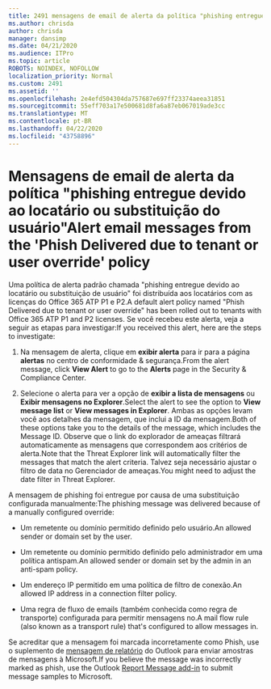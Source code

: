 ```yaml
---
title: 2491 mensagens de email de alerta da política "phishing entregue devido ao locatário ou substituição do usuário"
ms.author: chrisda
author: chrisda
manager: dansimp
ms.date: 04/21/2020
ms.audience: ITPro
ms.topic: article
ROBOTS: NOINDEX, NOFOLLOW
localization_priority: Normal
ms.custom: 2491
ms.assetid: ''
ms.openlocfilehash: 2e4efd504304da757687e697ff23374aeea31851
ms.sourcegitcommit: 55eff703a17e500681d8fa6a87eb067019ade3cc
ms.translationtype: MT
ms.contentlocale: pt-BR
ms.lasthandoff: 04/22/2020
ms.locfileid: "43758896"
---
```

# <a name="alert-email-messages-from-the-phish-delivered-due-to-tenant-or-user-override-policy"></a><span data-ttu-id="042c0-102">Mensagens de email de alerta da política "phishing entregue devido ao locatário ou substituição do usuário"</span><span class="sxs-lookup"><span data-stu-id="042c0-102">Alert email messages from the 'Phish Delivered due to tenant or user override' policy</span></span>

<span data-ttu-id="042c0-103">Uma política de alerta padrão chamada "phishing entregue devido ao locatário ou substituição de usuário" foi distribuída aos locatários com as licenças do Office 365 ATP P1 e P2.</span><span class="sxs-lookup"><span data-stu-id="042c0-103">A default alert policy named "Phish Delivered due to tenant or user override" has been rolled out to tenants with Office 365 ATP P1 and P2 licenses.</span></span> <span data-ttu-id="042c0-104">Se você recebeu este alerta, veja a seguir as etapas para investigar:</span><span class="sxs-lookup"><span data-stu-id="042c0-104">If you received this alert, here are the steps to investigate:</span></span>

1. <span data-ttu-id="042c0-105">Na mensagem de alerta, clique em **exibir alerta** para ir para a página **alertas** no centro de conformidade & segurança.</span><span class="sxs-lookup"><span data-stu-id="042c0-105">From the alert message, click **View Alert** to go to the **Alerts** page in the Security & Compliance Center.</span></span>

2. <span data-ttu-id="042c0-106">Selecione o alerta para ver a opção de **exibir a lista de mensagens** ou **Exibir mensagens no Explorer**.</span><span class="sxs-lookup"><span data-stu-id="042c0-106">Select the alert to see the option to **View message list** or **View messages in Explorer**.</span></span> <span data-ttu-id="042c0-107">Ambas as opções levam você aos detalhes da mensagem, que inclui a ID da mensagem.</span><span class="sxs-lookup"><span data-stu-id="042c0-107">Both of these options take you to the details of the message, which includes the Message ID.</span></span> <span data-ttu-id="042c0-108">Observe que o link do explorador de ameaças filtrará automaticamente as mensagens que correspondem aos critérios de alerta.</span><span class="sxs-lookup"><span data-stu-id="042c0-108">Note that the Threat Explorer link will automatically filter the messages that match the alert criteria.</span></span> <span data-ttu-id="042c0-109">Talvez seja necessário ajustar o filtro de data no Gerenciador de ameaças.</span><span class="sxs-lookup"><span data-stu-id="042c0-109">You might need to adjust the date filter in Threat Explorer.</span></span>

<span data-ttu-id="042c0-110">A mensagem de phishing foi entregue por causa de uma substituição configurada manualmente:</span><span class="sxs-lookup"><span data-stu-id="042c0-110">The phishing message was delivered because of a manually configured override:</span></span>

- <span data-ttu-id="042c0-111">Um remetente ou domínio permitido definido pelo usuário.</span><span class="sxs-lookup"><span data-stu-id="042c0-111">An allowed sender or domain set by the user.</span></span>

- <span data-ttu-id="042c0-112">Um remetente ou domínio permitido definido pelo administrador em uma política antispam.</span><span class="sxs-lookup"><span data-stu-id="042c0-112">An allowed sender or domain set by the admin in an anti-spam policy.</span></span>

- <span data-ttu-id="042c0-113">Um endereço IP permitido em uma política de filtro de conexão.</span><span class="sxs-lookup"><span data-stu-id="042c0-113">An allowed IP address in a connection filter policy.</span></span>

- <span data-ttu-id="042c0-114">Uma regra de fluxo de emails (também conhecida como regra de transporte) configurada para permitir mensagens no.</span><span class="sxs-lookup"><span data-stu-id="042c0-114">A mail flow rule (also known as a transport rule) that's configured to allow messages in.</span></span>

<span data-ttu-id="042c0-115">Se acreditar que a mensagem foi marcada incorretamente como Phish, use o suplemento de [mensagem de relatório](https://support.office.com/article/b5caa9f1-cdf3-4443-af8c-ff724ea719d2) do Outlook para enviar amostras de mensagens à Microsoft.</span><span class="sxs-lookup"><span data-stu-id="042c0-115">If you believe the message was incorrectly marked as phish, use the Outlook [Report Message add-in](https://support.office.com/article/b5caa9f1-cdf3-4443-af8c-ff724ea719d2) to submit message samples to Microsoft.</span></span>
